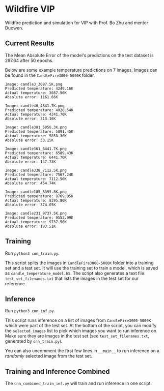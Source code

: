 # Wildfire VIP
Wildfire prediction and simulation for VIP with Prof. Bo Zhu and mentor Duowen.

## Current Results
The Mean Absolute Error of the model's predictions on the test dataset is 297.64 after 50 epochs.

Below are some example temperature predictions on 7 images. Images can be found in the `CandleFire3000-5000K` folder.

```
Image: candle3_3087.5K.png
Predicted temperature: 4249.16K
Actual temperature: 3087.50K
Absolute error: 1161.66K

Image: candle46_4341.7K.png
Predicted temperature: 4028.54K
Actual temperature: 4341.70K
Absolute error: 313.16K

Image: candle381_5858.3K.png
Predicted temperature: 5891.45K
Actual temperature: 5858.30K
Absolute error: 33.15K

Image: candle361_6441.7K.png
Predicted temperature: 6589.43K
Actual temperature: 6441.70K
Absolute error: 147.73K

Image: candle338_7112.5K.png
Predicted temperature: 7567.24K
Actual temperature: 7112.50K
Absolute error: 454.74K

Image: candle185_8395.8K.png
Predicted temperature: 8769.85K
Actual temperature: 8395.80K
Absolute error: 374.05K

Image: candle231_9737.5K.png
Predicted temperature: 9553.99K
Actual temperature: 9737.50K
Absolute error: 183.51K
```

## Training
Run `python3 cnn_train.py`.

This script splits the images in `CandleFire3000-5000K` folder into a training set and a test set. It will use the training set to train a model, which is saved as `candle_temperature_model.h5`. The script also generates a text file `test_set_filenames.txt` that lists the images in the test set for our reference.

## Inference
Run `python3 cnn_inf.py`.

This script runs inference on a list of images from `CandleFire3000-5000K` which were part of the test set. At the bottom of the script, you can modify the `selected_images` list to pick which images you want to run inference on. Make sure they are images in the test set (see `test_set_filenames.txt`, generated by `cnn_train.py`).

You can also uncomment the first few lines in `__main__` to run inference on a *randomly* selected image from the test set.

## Training and Inference Combined
The `cnn_combined_train_inf.py` will train and run inference in one script.
